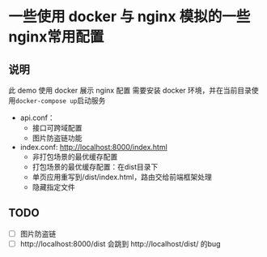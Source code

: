 # 一些使用 docker 与 nginx 模拟的一些nginx常用配置

## 说明
此 demo 使用 docker 展示 nginx 配置
需要安装 docker 环境，并在当前目录使用`docker-compose up`启动服务

- api.conf：
  - 接口可跨域配置
  - 图片防盗链功能
- index.conf: <http://localhost:8000/index.html>
  - 非打包场景的最优缓存配置
  - 打包场景的最优缓存配置：在dist目录下
  - 单页应用重写到/dist/index.html，路由交给前端框架处理
  - 隐藏指定文件


## TODO
- [ ] 图片防盗链
- [ ] http://localhost:8000/dist 会跳到 http://localhost/dist/ 的bug